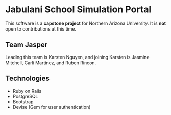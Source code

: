 # Jabulani School Simulation Portal
This software is a **capstone project** for Northern Arizona University. It is **not** open to contributions at this time. 

## Team Jasper
Leading this team is Karsten Nguyen, and joining Karsten is Jasmine Mitchell, Carli Martinez, and Ruben Rincon.

## Technologies
* Ruby on Rails
* PostgreSQL
* Bootstrap
* Devise (Gem for user authentication)
